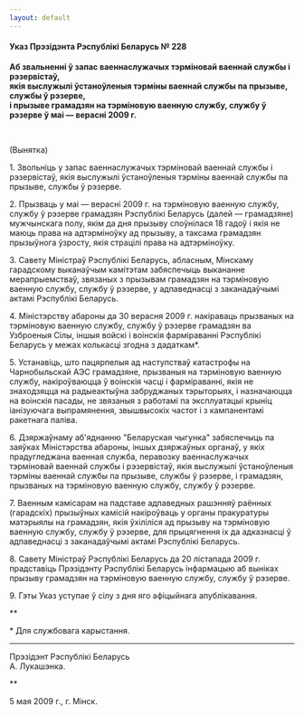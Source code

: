 ```yaml
---
layout: default
---
```


#### Указ Прэзідэнта Рэспублікі Беларусь № 228

**Аб звальненні ў запас ваеннаслужачых тэрміновай ваеннай службы і
рэзервістаў,  
якія выслужылі ўстаноўленыя тэрміны ваеннай службы па прызыве, службы ў
рэзерве,  
і прызыве грамадзян на тэрміновую ваенную службу, службу ў рэзерве ў маі
— верасні 2009 г.**

 

(Вынятка)

1\. Звольніць у запас ваеннаслужачых тэрміновай ваеннай службы і
рэзервістаў, якія выслужылі ўстаноўленыя тэрміны ваеннай службы
па прызыве, службы ў рэзерве.

2\. Прызваць у маі — верасні 2009 г. на тэрміновую ваенную службу,
службу ў рэзерве грамадзян Рэспублікі Беларусь (далей —
грамадзяне) мужчынскага полу, якім да дня прызыву споўнілася
18 гадоў і якія не маюць права на адтэрміноўку ад прызыву, а таксама
грамадзян прызыўнога ўзросту, якія страцілі права на адтэрміноўку.

3\. Савету Міністраў Рэспублікі Беларусь, абласным, Мінскаму гарадскому
выканаўчым камітэтам забяспечыць выкананне мерапрыемстваў, звязаных з
прызывам грамадзян на тэрміновую ваенную службу, службу ў рэзерве, у
адпаведнасці з заканадаўчымі актамі Рэспублікі Беларусь.

4\. Міністэрству абароны да 30 верасня 2009 г. накіраваць прызваных на
тэрміновую ваенную службу, службу ў рэзерве грамадзян ва Узброеныя
Сілы, іншыя войскі і воінскія фарміраванні Рэспублікі Беларусь у
межах колькасці згодна з дадаткам\*.

5\. Устанавіць, што пацярпелыя ад наступстваў катастрофы на
Чарнобыльскай АЭС грамадзяне, прызваныя на тэрміновую
ваенную службу, накіроўваюцца ў воінскія часці і фарміраванні,
якія не знаходзяцца на радыеактыўна забруджаных тэрыторыях, і
назначаюцца на воінскія пасады, не звязаныя з работамі па
эксплуатацыі крыніц іанізуючага выпрамянення, звышвысокіх частот
і з кампанентамі ракетнага паліва.

6\. Дзяржаўнаму аб'яднанню "Беларуская чыгунка" забяспечыць па заяўках
Міністэрства абароны, іншых дзяржаўных органаў, у якіх прадугледжана
ваенная служба, перавозку ваеннаслужачых тэрміновай ваеннай службы і
рэзервістаў, якія выслужылі ўстаноўленыя тэрміны ваеннай службы па
прызыве, службы ў рэзерве, і грамадзян, прызваных на тэрміновую
ваенную службу, службу ў рэзерве.

7\. Ваенным камісарам на падставе адпаведных рашэнняў раённых
(гарадскіх) прызыўных камісій накіроўваць у органы пракуратуры
матэрыялы на грамадзян, якія ўхіліліся ад прызыву на тэрміновую ваенную
службу, службу ў рэзерве, для прыцягнення іх да адказнасці ў
адпаведнасці з заканадаўчымі актамі Рэспублікі Беларусь.

8\. Савету Міністраў Рэспублікі Беларусь да 20 лістапада 2009 г.
прадставіць Прэзідэнту Рэспублікі Беларусь інфармацыю аб выніках
прызыву грамадзян на тэрміновую ваенную службу, службу ў рэзерве.

9\. Гэты Указ уступае ў сілу з дня яго афіцыйнага апублікавання.

**

\* Для службовага карыстання.

****

Прэзідэнт Рэспублікі Беларусь  
А. Лукашэнка.

**

5 мая 2009 г., г. Мінск.
